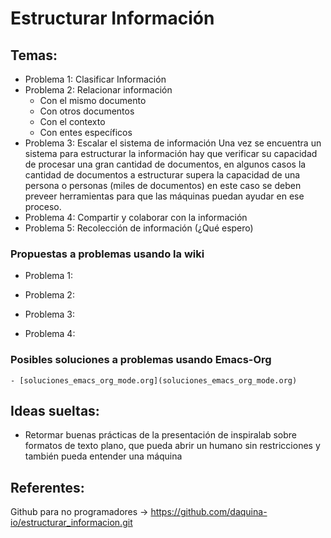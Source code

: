 # Estructurar Información
## Temas:
- Problema 1: Clasificar Información
- Problema 2: Relacionar información
  - Con el mismo documento
  - Con otros documentos
  - Con el contexto
  - Con entes específicos
- Problema 3: Escalar el sistema de información
	Una vez se encuentra un sistema para estructurar la información hay que verificar su capacidad de procesar una gran cantidad de documentos, en algunos casos la cantidad de documentos a estructurar supera la capacidad de una persona o personas (miles de documentos) en este caso se deben preveer herramientas para que las máquinas puedan  ayudar en ese proceso.  
- Problema 4: Compartir y colaborar con la información
- Problema 5: Recolección de información (¿Qué espero)

### Propuestas a problemas usando la wiki
- Problema 1:

- Problema 2:

- Problema 3:

- Problema 4:

### Posibles soluciones a problemas usando Emacs-Org
	- [soluciones_emacs_org_mode.org](soluciones_emacs_org_mode.org)

## Ideas sueltas:
- Retormar buenas prácticas de la presentación de inspiralab sobre formatos de texto plano, que pueda abrir un humano sin restricciones y también pueda entender una máquina

## Referentes:
Github para no programadores -> https://github.com/daquina-io/estructurar_informacion.git
